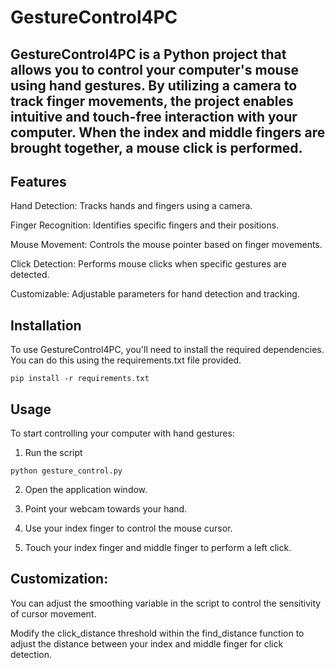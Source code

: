 # GestureControl4PC

## GestureControl4PC is a Python project that allows you to control your computer's mouse using hand gestures. By utilizing a camera to track finger movements, the project enables intuitive and touch-free interaction with your computer. When the index and middle fingers are brought together, a mouse click is performed.

## Features

Hand Detection: Tracks hands and fingers using a camera.

Finger Recognition: Identifies specific fingers and their positions.

Mouse Movement: Controls the mouse pointer based on finger movements.

Click Detection: Performs mouse clicks when specific gestures are detected.

Customizable: Adjustable parameters for hand detection and tracking.

## Installation
To use GestureControl4PC, you'll need to install the required dependencies. You can do this using the requirements.txt file provided.

```
pip install -r requirements.txt
```
## Usage
To start controlling your computer with hand gestures:

1. Run the script
```
python gesture_control.py
```
2. Open the application window.

3. Point your webcam towards your hand.

4. Use your index finger to control the mouse cursor.

5. Touch your index finger and middle finger to perform a left click.

## Customization:
You can adjust the smoothing variable in the script to control the sensitivity of cursor movement.

Modify the click_distance threshold within the find_distance function to adjust the distance between your index and middle finger for click detection.
